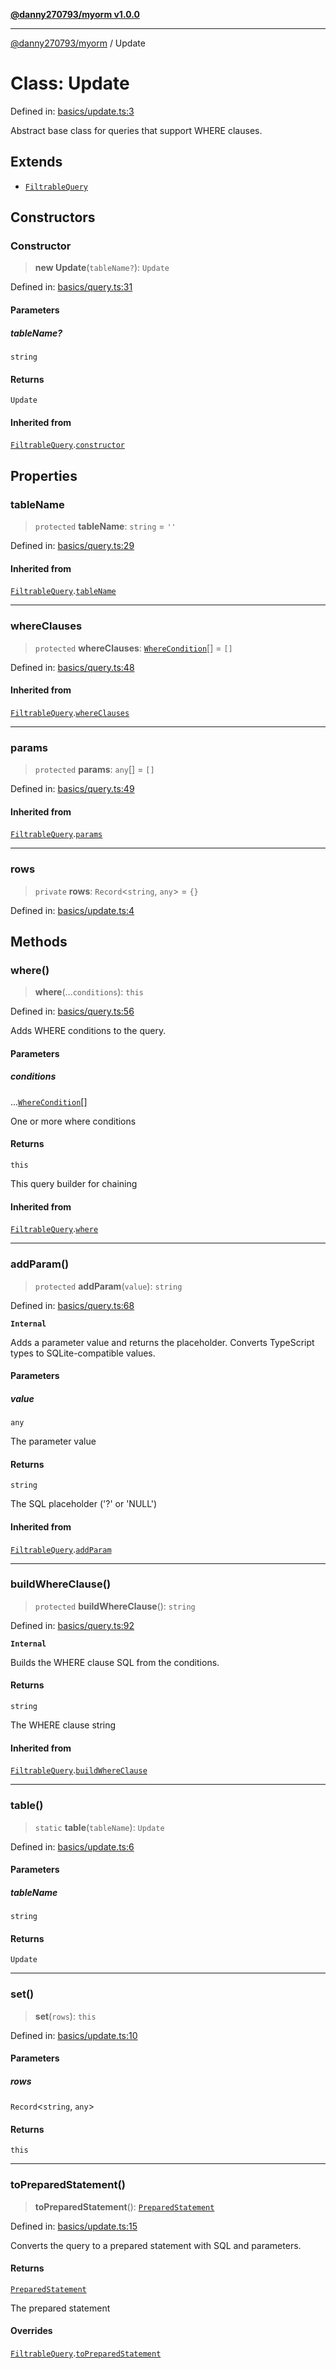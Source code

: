 [**@danny270793/myorm v1.0.0**](../README.md)

***

[@danny270793/myorm](../globals.md) / Update

# Class: Update

Defined in: [basics/update.ts:3](https://github.com/danny270793/MyORM/blob/9faec68ed1d5f8ec030994851f3cd734dd1ff811/src/libraries/basics/update.ts#L3)

Abstract base class for queries that support WHERE clauses.

## Extends

- [`FiltrableQuery`](FiltrableQuery.md)

## Constructors

### Constructor

> **new Update**(`tableName?`): `Update`

Defined in: [basics/query.ts:31](https://github.com/danny270793/MyORM/blob/9faec68ed1d5f8ec030994851f3cd734dd1ff811/src/libraries/basics/query.ts#L31)

#### Parameters

##### tableName?

`string`

#### Returns

`Update`

#### Inherited from

[`FiltrableQuery`](FiltrableQuery.md).[`constructor`](FiltrableQuery.md#constructor)

## Properties

### tableName

> `protected` **tableName**: `string` = `''`

Defined in: [basics/query.ts:29](https://github.com/danny270793/MyORM/blob/9faec68ed1d5f8ec030994851f3cd734dd1ff811/src/libraries/basics/query.ts#L29)

#### Inherited from

[`FiltrableQuery`](FiltrableQuery.md).[`tableName`](FiltrableQuery.md#tablename)

***

### whereClauses

> `protected` **whereClauses**: [`WhereCondition`](../interfaces/WhereCondition.md)[] = `[]`

Defined in: [basics/query.ts:48](https://github.com/danny270793/MyORM/blob/9faec68ed1d5f8ec030994851f3cd734dd1ff811/src/libraries/basics/query.ts#L48)

#### Inherited from

[`FiltrableQuery`](FiltrableQuery.md).[`whereClauses`](FiltrableQuery.md#whereclauses)

***

### params

> `protected` **params**: `any`[] = `[]`

Defined in: [basics/query.ts:49](https://github.com/danny270793/MyORM/blob/9faec68ed1d5f8ec030994851f3cd734dd1ff811/src/libraries/basics/query.ts#L49)

#### Inherited from

[`FiltrableQuery`](FiltrableQuery.md).[`params`](FiltrableQuery.md#params)

***

### rows

> `private` **rows**: `Record`\<`string`, `any`\> = `{}`

Defined in: [basics/update.ts:4](https://github.com/danny270793/MyORM/blob/9faec68ed1d5f8ec030994851f3cd734dd1ff811/src/libraries/basics/update.ts#L4)

## Methods

### where()

> **where**(...`conditions`): `this`

Defined in: [basics/query.ts:56](https://github.com/danny270793/MyORM/blob/9faec68ed1d5f8ec030994851f3cd734dd1ff811/src/libraries/basics/query.ts#L56)

Adds WHERE conditions to the query.

#### Parameters

##### conditions

...[`WhereCondition`](../interfaces/WhereCondition.md)[]

One or more where conditions

#### Returns

`this`

This query builder for chaining

#### Inherited from

[`FiltrableQuery`](FiltrableQuery.md).[`where`](FiltrableQuery.md#where)

***

### addParam()

> `protected` **addParam**(`value`): `string`

Defined in: [basics/query.ts:68](https://github.com/danny270793/MyORM/blob/9faec68ed1d5f8ec030994851f3cd734dd1ff811/src/libraries/basics/query.ts#L68)

**`Internal`**

Adds a parameter value and returns the placeholder.
Converts TypeScript types to SQLite-compatible values.

#### Parameters

##### value

`any`

The parameter value

#### Returns

`string`

The SQL placeholder ('?' or 'NULL')

#### Inherited from

[`FiltrableQuery`](FiltrableQuery.md).[`addParam`](FiltrableQuery.md#addparam)

***

### buildWhereClause()

> `protected` **buildWhereClause**(): `string`

Defined in: [basics/query.ts:92](https://github.com/danny270793/MyORM/blob/9faec68ed1d5f8ec030994851f3cd734dd1ff811/src/libraries/basics/query.ts#L92)

**`Internal`**

Builds the WHERE clause SQL from the conditions.

#### Returns

`string`

The WHERE clause string

#### Inherited from

[`FiltrableQuery`](FiltrableQuery.md).[`buildWhereClause`](FiltrableQuery.md#buildwhereclause)

***

### table()

> `static` **table**(`tableName`): `Update`

Defined in: [basics/update.ts:6](https://github.com/danny270793/MyORM/blob/9faec68ed1d5f8ec030994851f3cd734dd1ff811/src/libraries/basics/update.ts#L6)

#### Parameters

##### tableName

`string`

#### Returns

`Update`

***

### set()

> **set**(`rows`): `this`

Defined in: [basics/update.ts:10](https://github.com/danny270793/MyORM/blob/9faec68ed1d5f8ec030994851f3cd734dd1ff811/src/libraries/basics/update.ts#L10)

#### Parameters

##### rows

`Record`\<`string`, `any`\>

#### Returns

`this`

***

### toPreparedStatement()

> **toPreparedStatement**(): [`PreparedStatement`](../interfaces/PreparedStatement.md)

Defined in: [basics/update.ts:15](https://github.com/danny270793/MyORM/blob/9faec68ed1d5f8ec030994851f3cd734dd1ff811/src/libraries/basics/update.ts#L15)

Converts the query to a prepared statement with SQL and parameters.

#### Returns

[`PreparedStatement`](../interfaces/PreparedStatement.md)

The prepared statement

#### Overrides

[`FiltrableQuery`](FiltrableQuery.md).[`toPreparedStatement`](FiltrableQuery.md#topreparedstatement)
